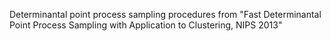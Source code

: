 Determinantal point process sampling procedures from "Fast Determinantal Point Process Sampling with
Application to Clustering, NIPS 2013"
